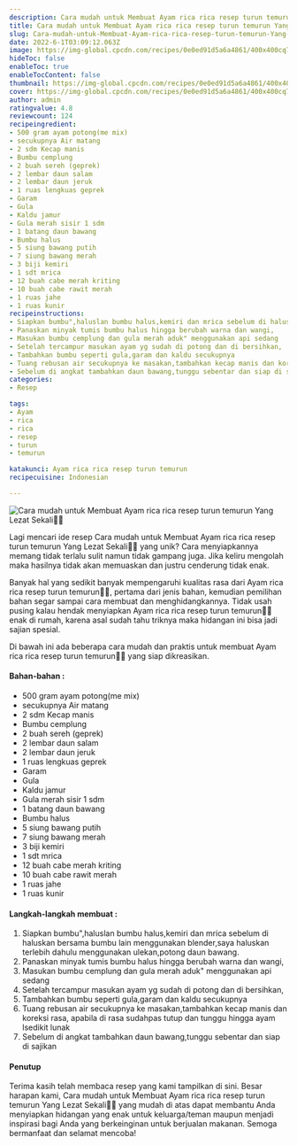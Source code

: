 ```yaml
---
description: Cara mudah untuk Membuat Ayam rica rica resep turun temurun Yang Lezat Sekali"
title: Cara mudah untuk Membuat Ayam rica rica resep turun temurun Yang Lezat Sekali
slug: Cara-mudah-untuk-Membuat-Ayam-rica-rica-resep-turun-temurun-Yang-Lezat-Sekali
date: 2022-6-1T03:09:12.063Z
image: https://img-global.cpcdn.com/recipes/0e0ed91d5a6a4861/400x400cq70/photo.jpg
hideToc: false
enableToc: true
enableTocContent: false
thumbnail: https://img-global.cpcdn.com/recipes/0e0ed91d5a6a4861/400x400cq70/photo.jpg
cover: https://img-global.cpcdn.com/recipes/0e0ed91d5a6a4861/400x400cq70/photo.jpg
author: admin
ratingvalue: 4.8
reviewcount: 124
recipeingredient:
- 500 gram ayam potong(me mix)
- secukupnya Air matang
- 2 sdm Kecap manis
- Bumbu cemplung
- 2 buah sereh (geprek)
- 2 lembar daun salam
- 2 lembar daun jeruk
- 1 ruas lengkuas geprek
- Garam
- Gula
- Kaldu jamur
- Gula merah sisir 1 sdm
- 1 batang daun bawang
- Bumbu halus
- 5 siung bawang putih
- 7 siung bawang merah
- 3 biji kemiri
- 1 sdt mrica
- 12 buah cabe merah kriting
- 10 buah cabe rawit merah
- 1 ruas jahe
- 1 ruas kunir
recipeinstructions:
- Siapkan bumbu",haluslan bumbu halus,kemiri dan mrica sebelum di haluskan bersama bumbu lain menggunakan blender,saya haluskan terlebih dahulu menggunakan ulekan,potong daun bawang.
- Panaskan minyak tumis bumbu halus hingga berubah warna dan wangi,
- Masukan bumbu cemplung dan gula merah aduk" menggunakan api sedang
- Setelah tercampur masukan ayam yg sudah di potong dan di bersihkan,
- Tambahkan bumbu seperti gula,garam dan kaldu secukupnya
- Tuang rebusan air secukupnya ke masakan,tambahkan kecap manis dan koreksi rasa, apabila di rasa sudahpas tutup dan tunggu hingga ayam lsedikit lunak
- Sebelum di angkat tambahkan daun bawang,tunggu sebentar dan siap di sajikan
categories:
- Resep

tags:
- Ayam
- rica
- rica
- resep
- turun
- temurun

katakunci: Ayam rica rica resep turun temurun
recipecuisine: Indonesian

---
```


![Cara mudah untuk Membuat Ayam rica rica resep turun temurun Yang Lezat Sekali👩‍🍳](https://img-global.cpcdn.com/recipes/0e0ed91d5a6a4861/400x400cq70/photo.jpg)

Lagi mencari ide resep Cara mudah untuk Membuat Ayam rica rica resep turun temurun Yang Lezat Sekali👩‍🍳 yang unik? Cara menyiapkannya memang tidak terlalu sulit namun tidak gampang juga. Jika keliru mengolah maka hasilnya tidak akan memuaskan dan justru cenderung tidak enak.

Banyak hal yang sedikit banyak mempengaruhi kualitas rasa dari Ayam rica rica resep turun temurun👩‍🍳, pertama dari jenis bahan, kemudian pemilihan bahan segar sampai cara membuat dan menghidangkannya. Tidak usah pusing kalau hendak menyiapkan Ayam rica rica resep turun temurun👩‍🍳 enak di rumah, karena asal sudah tahu triknya maka hidangan ini bisa jadi sajian spesial.

Di bawah ini ada beberapa cara mudah dan praktis untuk membuat Ayam rica rica resep turun temurun👩‍🍳 yang siap dikreasikan.

<!--inarticleads1-->

#### Bahan-bahan :

- 500 gram ayam potong(me mix)
- secukupnya Air matang
- 2 sdm Kecap manis
- Bumbu cemplung
- 2 buah sereh (geprek)
- 2 lembar daun salam
- 2 lembar daun jeruk
- 1 ruas lengkuas geprek
- Garam
- Gula
- Kaldu jamur
- Gula merah sisir 1 sdm
- 1 batang daun bawang
- Bumbu halus
- 5 siung bawang putih
- 7 siung bawang merah
- 3 biji kemiri
- 1 sdt mrica
- 12 buah cabe merah kriting
- 10 buah cabe rawit merah
- 1 ruas jahe
- 1 ruas kunir

<!--inarticleads2-->

#### Langkah-langkah membuat :

1. Siapkan bumbu",haluslan bumbu halus,kemiri dan mrica sebelum di haluskan bersama bumbu lain menggunakan blender,saya haluskan terlebih dahulu menggunakan ulekan,potong daun bawang.
1. Panaskan minyak tumis bumbu halus hingga berubah warna dan wangi,
1. Masukan bumbu cemplung dan gula merah aduk" menggunakan api sedang
1. Setelah tercampur masukan ayam yg sudah di potong dan di bersihkan,
1. Tambahkan bumbu seperti gula,garam dan kaldu secukupnya
1. Tuang rebusan air secukupnya ke masakan,tambahkan kecap manis dan koreksi rasa, apabila di rasa sudahpas tutup dan tunggu hingga ayam lsedikit lunak
1. Sebelum di angkat tambahkan daun bawang,tunggu sebentar dan siap di sajikan

#### Penutup

Terima kasih telah membaca resep yang kami tampilkan di sini. Besar harapan kami, Cara mudah untuk Membuat Ayam rica rica resep turun temurun Yang Lezat Sekali👩‍🍳 yang mudah di atas dapat membantu Anda menyiapkan hidangan yang enak untuk keluarga/teman maupun menjadi inspirasi bagi Anda yang berkeinginan untuk berjualan makanan. Semoga bermanfaat dan selamat mencoba!